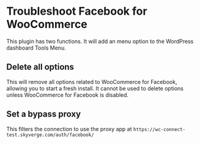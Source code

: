 # Troubleshoot Facebook for WooCommerce

This plugin has two functions. It will add an menu option to the WordPress dashboard Tools Menu.


## Delete all options

This will remove all options related to WooCommerce for Facebook, allowing you to start a fresh install.  It cannot be used to delete options unless WooCommerce for Facebook is disabled.

## Set a bypass proxy

This filters the connection to use the proxy app at `https://wc-connect-test.skyverge.com/auth/facebook/`